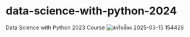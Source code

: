 # data-science-with-python-2024
Data Science with Python 2023 Course
![สกรีนช็อต 2025-03-15 154426](https://github.com/user-attachments/assets/3f235ef4-935a-43a6-b3df-82b8b41d73e3)
